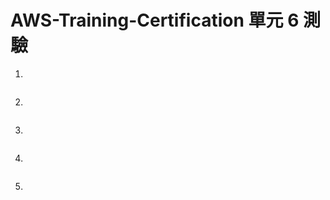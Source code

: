 # AWS-Training-Certification 單元 6 測驗

1. 
```bash

```
2. 
```bash

```
3. 
```bash

```

4. 
```bash

```

5. 
```bash

```